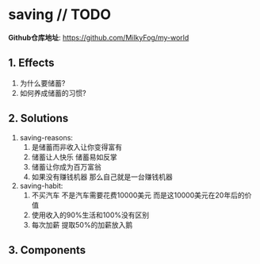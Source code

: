 # saving // TODO

**Github仓库地址**: <https://github.com/MilkyFog/my-world>

## 1. **Effects**

1. 为什么要储蓄?
2. 如何养成储蓄的习惯?

## 2. **Solutions**

1. saving-reasons:
   1. 是储蓄而非收入让你变得富有
   2. 储蓄让人快乐 储蓄易如反掌
   3. 储蓄让你成为百万富翁
   4. 如果没有赚钱机器 那么自己就是一台赚钱机器
2. saving-habit:
   1. 不买汽车 不是汽车需要花费10000美元 而是这10000美元在20年后的价值
   2. 使用收入的90%生活和100%没有区别
   3. 每次加薪 提取50%的加薪放入鹅

## 3. **Components**

